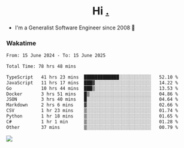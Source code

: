 <h1 align="center">Hi <a href="https://www.hackerrank.com/erasmosaraujo">.</a></h1>
 
- I'm a Generalist Software Engineer  since 2008 🚀
<!--  
<p align="left">
  <a href="https://github.com/erasmosoares/github-readme-stats">
    <img
      align="center"
      src="https://github-readme-stats.vercel.app/api/top-langs/?username=erasmosoares&theme=radical&layout=compact"
    />
  </a>
  <a href="https://github.com/erasmosoares/github-readme-stats">
    [![Harlok's WakaTime stats](https://github-readme-stats.vercel.app/api/wakatime?username=ffflabs)](https://github.com/anuraghazra/github-readme-stats)
  </a>
</p>

<!--
 ### Repo 
 
<p align="left">
 <a href="https://github.com/erasmosoares/github-readme-stats">
    <img
      align="center"
      height="165"
      src="https://github-readme-stats.vercel.app/api/pin?username=erasmosoares&repo=sample-node&title_color=fff&icon_color=f9f9f9&text_color=9f9f9f&bg_color=151515"
    />
  </a>
  <a href="https://github.com/erasmosoares/github-readme-stats">
    <img
      align="center"
      height="165"
      src="https://github-readme-stats.vercel.app/api/pin?username=erasmosoares&repo=sample-node&title_color=fff&icon_color=f9f9f9&text_color=9f9f9f&bg_color=151515"
    />
  </a>
</p>
-->

 ### Wakatime 

<!--START_SECTION:waka-->

```txt
From: 15 June 2024 - To: 15 June 2025

Total Time: 78 hrs 48 mins

TypeScript   41 hrs 23 mins  █████████████░░░░░░░░░░░░   52.10 %
JavaScript   11 hrs 17 mins  ███▓░░░░░░░░░░░░░░░░░░░░░   14.22 %
Go           10 hrs 44 mins  ███▒░░░░░░░░░░░░░░░░░░░░░   13.53 %
Docker       3 hrs 51 mins   █▒░░░░░░░░░░░░░░░░░░░░░░░   04.86 %
JSON         3 hrs 40 mins   █░░░░░░░░░░░░░░░░░░░░░░░░   04.64 %
Markdown     2 hrs 6 mins    ▓░░░░░░░░░░░░░░░░░░░░░░░░   02.66 %
CSV          1 hr 23 mins    ▒░░░░░░░░░░░░░░░░░░░░░░░░   01.74 %
Python       1 hr 18 mins    ▒░░░░░░░░░░░░░░░░░░░░░░░░   01.65 %
C#           1 hr 1 min      ▒░░░░░░░░░░░░░░░░░░░░░░░░   01.28 %
Other        37 mins         ▒░░░░░░░░░░░░░░░░░░░░░░░░   00.79 %
```

<!--END_SECTION:waka-->

![](https://komarev.com/ghpvc/?username=erasmosoares&color=brightgreen)
